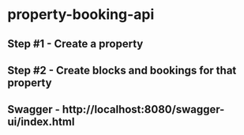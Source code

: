 # property-booking-api

## Step #1 - Create a property
## Step #2 - Create blocks and bookings for that property

## Swagger - http://localhost:8080/swagger-ui/index.html
